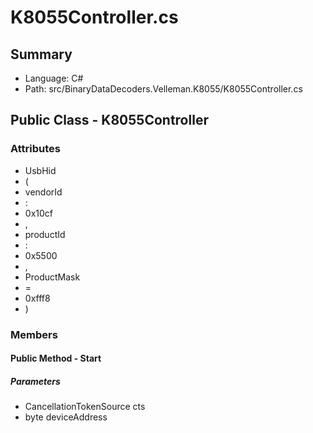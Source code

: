 ﻿# K8055Controller.cs

## Summary

* Language: C#
* Path: src/BinaryDataDecoders.Velleman.K8055/K8055Controller.cs

## Public Class - K8055Controller

### Attributes

 - UsbHid
 - (
 - vendorId
 - :
 - 0x10cf
 - ,
 - productId
 - :
 - 0x5500
 - ,
 - ProductMask
 - =
 - 0xfff8
 - )

### Members

#### Public Method - Start

#####  Parameters

 - CancellationTokenSource cts 
 - byte deviceAddress 

